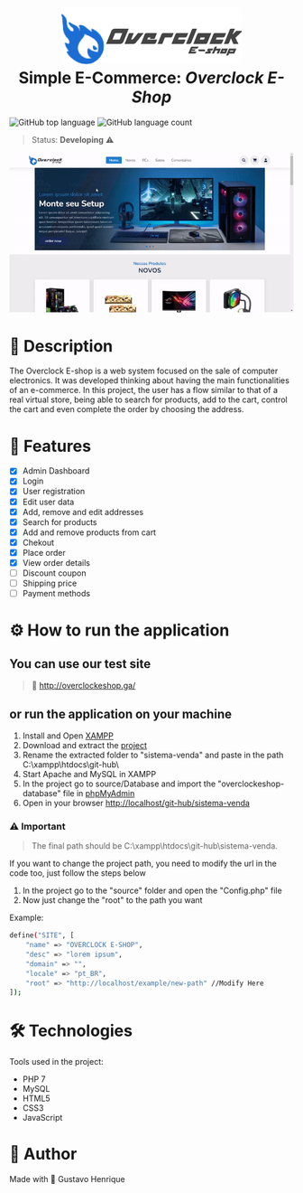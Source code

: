 <h1 align="center">
    <img src="views/assets/images/logo.png" />
    <br>
    Simple E-Commerce: <i>Overclock E-Shop</i>
</h1>

![GitHub top language](https://img.shields.io/github/languages/top/gustavohps10/overclock-eshop)
![GitHub language count](https://img.shields.io/github/languages/count/Gustavohps10/overclock-eshop)

> Status: **Developing** ⚠️

<div align="center">
<img src="views/assets/images/to-readme/buying.gif" />
</div>

# :page_with_curl: Description
<p>
The Overclock E-shop is a web system focused on the sale of computer electronics.
It was developed thinking about having the main functionalities of an e-commerce. In this project, the user has a flow similar to that of a real virtual store, being able to search for products, add to the cart, control the cart and even complete the order by choosing the address.
</p>

# :game_die: Features
- [x] Admin Dashboard
- [x] Login
- [x] User registration
- [x] Edit user data
- [x] Add, remove and edit addresses
- [x] Search for products
- [x] Add and remove products from cart
- [x] Chekout
- [x] Place order
- [x] View order details
- [ ] Discount coupon
- [ ] Shipping price
- [ ] Payment methods

# :gear: How to run the application

## You can use our test site
> :link: http://overclockeshop.ga/

## or run the application on your machine
1. Install and Open [XAMPP](https://www.apachefriends.org/xampp-files/7.4.27/xampp-windows-x64-7.4.27-1-VC15-installer.exe)
2. Download and extract the [project](https://github.com/Gustavohps10/overclock-eshop/archive/refs/heads/master.zip)
3. Rename the extracted folder to "sistema-venda" and paste in the path C:\xampp\htdocs\git-hub\
4. Start Apache and MySQL in XAMPP
5. In the project go to source/Database and import the "overclockeshop-database" file in [phpMyAdmin](http://localhost/phpmyadmin/index.php?route=/server/import)
6. Open in your browser <http://localhost/git-hub/sistema-venda>

### ⚠️ Important
> The final path should be C:\xampp\htdocs\git-hub\sistema-venda.

If you want to change the project path, you need to modify the url in the code too, just follow the steps below

1. In the project go to the "source" folder and open the "Config.php" file
2. Now just change the "root" to the path you want

Example:
```bash
define("SITE", [
    "name" => "OVERCLOCK E-SHOP",
    "desc" => "lorem ipsum",
    "domain" => "",
    "locale" => "pt_BR",
    "root" => "http://localhost/example/new-path" //Modify Here
]);
```


# :hammer_and_wrench: Technologies
Tools used in the project:
- PHP 7
- MySQL
- HTML5
- CSS3
- JavaScript

# :adult: Author
Made with 💜 Gustavo Henrique
